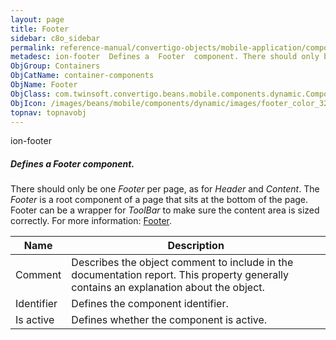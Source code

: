 ```yaml
---
layout: page
title: Footer
sidebar: c8o_sidebar
permalink: reference-manual/convertigo-objects/mobile-application/components/container-components/footer/
metadesc: ion-footer  Defines a  Footer  component. There should only be one  Footer  per page, as for  Header  and  Content . The  Footer  is a root component 
ObjGroup: Containers
ObjCatName: container-components
ObjName: Footer
ObjClass: com.twinsoft.convertigo.beans.mobile.components.dynamic.ComponentManager$1
ObjIcon: /images/beans/mobile/components/dynamic/images/footer_color_32x32.png
topnav: topnavobj
---
```

ion-footer
##### Defines a <i>Footer</i> component.
There should only be one <i>Footer</i> per page, as for <i>Header</i> and <i>Content</i>.
The <i>Footer</i> is a root component of a page that sits at the bottom of the page. Footer can be a wrapper for <i>ToolBar</i> to make sure the content area is sized correctly.
For more information: <a href='https://ionicframework.com/docs/v3/api/components/toolbar/Footer/' target='_blank'>Footer</a>.

Name | Description 
--- | ---
Comment | Describes the object comment to include in the documentation report.  This property generally contains an explanation about the object. 
Identifier | Defines the component identifier.  
Is active | Defines whether the component is active. 

